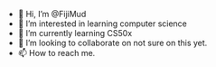 - 👋 Hi, I’m @FijiMud
- 👀 I’m interested in learning computer science
- 🌱 I’m currently learning CS50x
- 💞️ I’m looking to collaborate on not sure on this yet.
- 📫 How to reach me.

<!---
FijiMud/FijiMud is a ✨ special ✨ repository because its `README.md` (this file) appears on your GitHub profile.
You can click the Preview link to take a look at your changes.
--->
